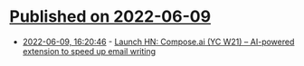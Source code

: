 # [Published on 2022-06-09](index.md)

* [2022-06-09, 16:20:46](https://news.ycombinator.com/item?id=31683157) - [Launch HN: Compose.ai (YC W21) – AI-powered extension to speed up email writing](https://news.ycombinator.com/item?id=31683157)
